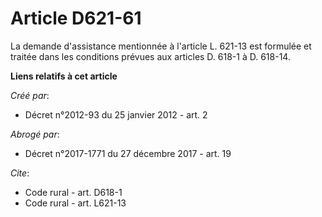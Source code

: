 # Article D621-61

La demande d'assistance mentionnée à l'article L. 621-13 est formulée et traitée dans les conditions prévues aux articles D.
618-1 à D. 618-14.

**Liens relatifs à cet article**

_Créé par_:

  - Décret n°2012-93 du 25 janvier 2012 - art. 2

_Abrogé par_:

  - Décret n°2017-1771 du 27 décembre 2017 - art. 19

_Cite_:

  - Code rural - art. D618-1
  - Code rural - art. L621-13
